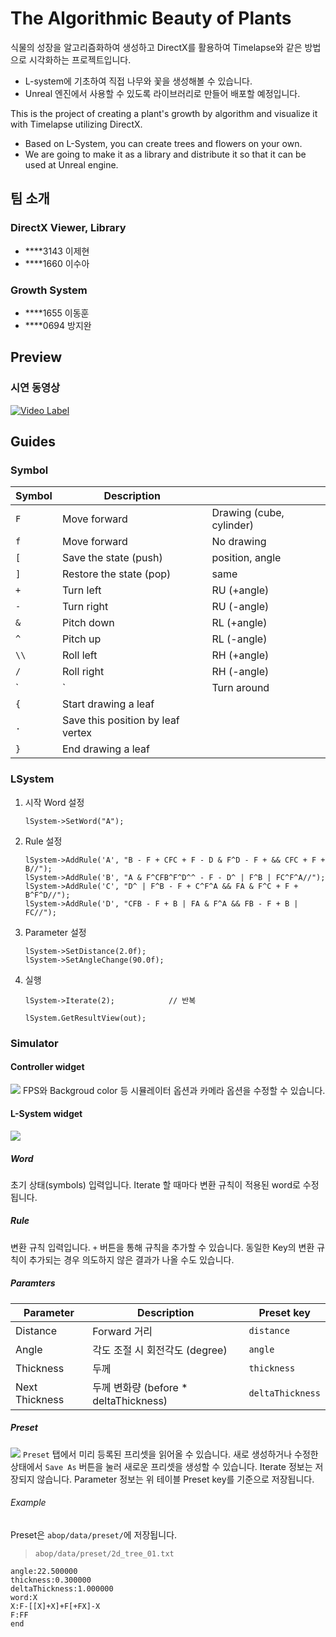 # The Algorithmic Beauty of Plants
식물의 성장을 알고리즘화하여 생성하고 DirectX를 활용하여 Timelapse와 같은 방법으로 시각화하는 프로젝트입니다.
- L-system에 기초하여 직접 나무와 꽃을 생성해볼 수 있습니다.
- Unreal 엔진에서 사용할 수 있도록 라이브러리로 만들어 배포할 예정입니다.

This is the project of creating a plant's growth by algorithm and visualize it with Timelapse utilizing DirectX.
- Based on L-System, you can create trees and flowers on your own.
- We are going to make it as a library and distribute it so that it can be used at Unreal engine.

## 팀 소개

### DirectX Viewer, Library
- ****3143 이제현
- ****1660 이수아

### Growth System
- ****1655 이동훈
- ****0694 방지완

## Preview
### 시연 동영상
[![Video Label](https://img.youtube.com/vi/R9rPVV2W3PQ/0.jpg)](https://youtu.be/R9rPVV2W3PQ)

## Guides
### Symbol
|Symbol|Description| |
|---|---|---|
|`F`|Move forward|Drawing (cube, cylinder)|
|`f`|Move forward|No drawing |
|`[`|Save the state (push)|position, angle|
|`]`|Restore the state (pop)|same|
|`+`|Turn left|RU (+angle)|
|`-`|Turn right|RU (-angle)|
|`&`|Pitch down|RL (+angle)|
|`^`|Pitch up|RL (-angle)|
|`\\`|Roll left|RH (+angle)|
|`/`|Roll right|RH (-angle)|
|`|`|Turn around|RU (+180.0f)|
|`{`|Start drawing a leaf||
|`.`|Save this position by leaf vertex||
|`}`|End drawing a leaf||

### LSystem
1. 시작 Word 설정
    ```
    lSystem->SetWord("A");
    ```
2. Rule 설정
    ```
    lSystem->AddRule('A', "B - F + CFC + F - D & F^D - F + && CFC + F + B//");
    lSystem->AddRule('B', "A & F^CFB^F^D^^ - F - D^ | F^B | FC^F^A//");
    lSystem->AddRule('C', "D^ | F^B - F + C^F^A && FA & F^C + F + B^F^D//");
    lSystem->AddRule('D', "CFB - F + B | FA & F^A && FB - F + B | FC//");
    ```
3. Parameter 설정
    ```
    lSystem->SetDistance(2.0f);
    lSystem->SetAngleChange(90.0f);
    ```
4. 실행
    ```
    lSystem->Iterate(2);            // 반복

    lSystem.GetResultView(out);
    ```

### Simulator
#### Controller widget
![](./docs/cameraWidget.png)
FPS와 Backgroud color 등 시뮬레이터 옵션과 카메라 옵션을 수정할 수 있습니다.

#### L-System widget
![](./docs/lSystemWidget.png)

##### Word
초기 상태(symbols) 입력입니다. Iterate 할 때마다 변환 규칙이 적용된 word로 수정됩니다.

##### Rule
변환 규칙 입력입니다. `+` 버튼을 통해 규칙을 추가할 수 있습니다. 동일한 Key의 변환 규칙이 추가되는 경우 의도하지 않은 결과가 나올 수도 있습니다.

##### Paramters
|Parameter|Description|Preset key|
|---|---|---|
|Distance|Forward 거리|`distance`|
|Angle|각도 조절 시 회전각도 (degree)|`angle`|
|Thickness|두께|`thickness`|
|Next Thickness|두께 변화량 (before * deltaThickness)|`deltaThickness`| 

##### Preset
![](./docs/preset.png)
`Preset` 탭에서 미리 등록된 프리셋을 읽어올 수 있습니다. 새로 생성하거나 수정한 상태에서 `Save As` 버튼을 눌러 새로운 프리셋을 생성할 수 있습니다. Iterate 정보는 저장되지 않습니다. Parameter 정보는 위 테이블 Preset key를 기준으로 저장됩니다.

###### Example
Preset은 `abop/data/preset/`에 저장됩니다.
> `abop/data/preset/2d_tree_01.txt`
```
angle:22.500000
thickness:0.300000
deltaThickness:1.000000
word:X
X:F-[[X]+X]+F[+FX]-X
F:FF
end
```
